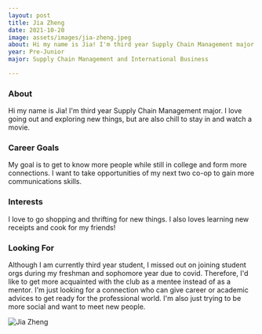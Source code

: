 ```yaml
---
layout: post
title: Jia Zheng 
date: 2021-10-20
image: assets/images/jia-zheng.jpeg
about: Hi my name is Jia! I'm third year Supply Chain Management major. I love going out and exploring new things, but are also chill to stay in and watch a movie.
year: Pre-Junior
major: Supply Chain Management and International Business

---
```


### About

Hi my name is Jia! I'm third year Supply Chain Management major. I love going out and exploring new things, but are also chill to stay in and watch a movie.

### Career Goals

My goal is to get to know more people while still in college and form more connections. I want to take opportunities of my next two co-op to gain more communications skills.

### Interests

I love to go shopping and thrifting for new things. I also loves learning new receipts and cook for my friends!

### Looking For

Although I am currently third year student, I missed out on joining student orgs during my freshman and sophomore year due to covid. Therefore, I'd like to get more acquainted with the club as a mentee instead of as a mentor.  I'm just looking for a connection who can give career or academic advices to get ready for the professional world. I'm also just trying to be more social and want to meet new people.

<div class="text-center my-5">
    <img src="{ "https://sase-drexel.github.io/mentorship-2021/assets/images/jia-zheng.jpeg" | absolute_url }" alt="Jia Zheng" class="rounded post-img" />
</div>
